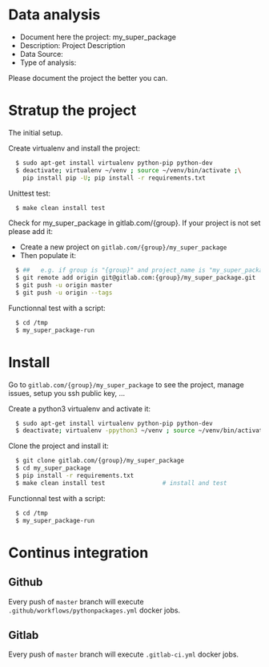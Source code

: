 # Data analysis
- Document here the project: my_super_package
- Description: Project Description
- Data Source:
- Type of analysis:

Please document the project the better you can.

# Stratup the project

The initial setup.

Create virtualenv and install the project:
```bash
  $ sudo apt-get install virtualenv python-pip python-dev
  $ deactivate; virtualenv ~/venv ; source ~/venv/bin/activate ;\
    pip install pip -U; pip install -r requirements.txt
```

Unittest test:
```bash
  $ make clean install test
```

Check for my_super_package in gitlab.com/{group}.
If your project is not set please add it:

- Create a new project on `gitlab.com/{group}/my_super_package`
- Then populate it:

```bash
  $ ##   e.g. if group is "{group}" and project_name is "my_super_package"
  $ git remote add origin git@gitlab.com:{group}/my_super_package.git
  $ git push -u origin master
  $ git push -u origin --tags
```

Functionnal test with a script:
```bash
  $ cd /tmp
  $ my_super_package-run
```
# Install
Go to `gitlab.com/{group}/my_super_package` to see the project, manage issues,
setup you ssh public key, ...

Create a python3 virtualenv and activate it:
```bash
  $ sudo apt-get install virtualenv python-pip python-dev
  $ deactivate; virtualenv -ppython3 ~/venv ; source ~/venv/bin/activate
```

Clone the project and install it:
```bash
  $ git clone gitlab.com/{group}/my_super_package
  $ cd my_super_package
  $ pip install -r requirements.txt
  $ make clean install test                # install and test
```
Functionnal test with a script:
```bash
  $ cd /tmp
  $ my_super_package-run
``` 

# Continus integration
## Github 
Every push of `master` branch will execute `.github/workflows/pythonpackages.yml` docker jobs.
## Gitlab
Every push of `master` branch will execute `.gitlab-ci.yml` docker jobs.
